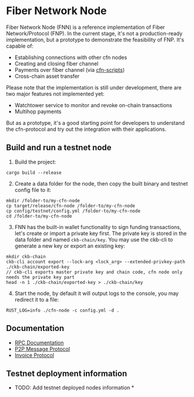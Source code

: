 # Fiber Network Node

Fiber Network Node (FNN) is a reference implementation of Fiber Network/Protocol (FNP). In the current stage, it's not a production-ready implementation, but a prototype to demonstrate the feasibility of FNP. It's capable of:

* Establishing connections with other cfn nodes
* Creating and closing fiber channel
* Payments over fiber channel (via [cfn-scripts])
* Cross-chain asset transfer

Please note that the implementation is still under development, there are two major features not implemented yet:

* Watchtower service to monitor and revoke on-chain transactions
* Multihop payments

But as a prototype, it's a good starting point for developers to understand the cfn-protocol and try out the integration with their applications.

## Build and run a testnet node

1. Build the project:

```
cargo build --release
```

2. Create a data folder for the node, then copy the built binary and testnet config file to it:

```
mkdir /folder-to/my-cfn-node
cp target/release/cfn-node /folder-to/my-cfn-node
cp config/testnet/config.yml /folder-to/my-cfn-node
cd /folder-to/my-cfn-node
```

3. FNN has the built-in wallet functionality to sign funding transactions, let's create or import a private key first. The private key is stored in the data folder and named `ckb-chain/key`. You may use the ckb-cli to generate a new key or export an existing key:

```
mkdir ckb-chain
ckb-cli account export --lock-arg <lock_arg> --extended-privkey-path ./ckb-chain/exported-key
// ckb-cli exports master private key and chain code, cfn node only needs the private key part
head -n 1 ./ckb-chain/exported-key > ./ckb-chain/key
```

4. Start the node, by default it will output logs to the console, you may redirect it to a file:

```
RUST_LOG=info ./cfn-node -c config.yml -d .
```

## Documentation

* [RPC Documentation](./src/rpc/README.md)
* [P2P Message Protocol](./docs/specs/p2p-message.md)
* [Invoice Protocol](./docs/specs/payment-invoice.md)

## Testnet deployment information

* TODO: Add testnet deployed nodes information *

[cfn-scripts]: https://github.com/nervosnetwork/cfn-scripts
